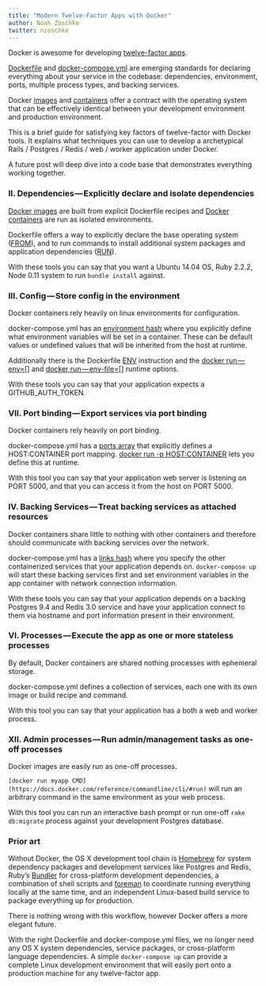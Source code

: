 ```yaml
---
title: "Modern Twelve-Factor Apps with Docker"
author: Noah Zoschke
twitter: nzoschke
---
```

Docker is awesome for developing [twelve-factor apps](http://12factor.net/).  

[Dockerfile](https://docs.docker.com/reference/builder/) and [docker-compose.yml](https://docs.docker.com/compose/yml/) are emerging standards for declaring everything about your service in the codebase: dependencies, environment, ports, multiple process types, and backing services.

Docker [images](https://docs.docker.com/userguide/dockerimages/) and [containers](https://docs.docker.com/userguide/usingdocker/) offer a contract with the operating system that can be effectively identical between your development environment and production environment.

This is a brief guide for satisfying key factors of twelve-factor with Docker tools. It explains what techniques you can use to develop a archetypical Rails / Postgres / Redis / web / worker application under Docker.

<!--more-->

A future post will deep dive into a code base that demonstrates everything working together.

### II. Dependencies — Explicitly declare and isolate dependencies

[Docker images](https://docs.docker.com/userguide/usingdocker/) are built from explicit Dockerfile recipes and [Docker containers](https://docs.docker.com/userguide/usingdocker/) are run as isolated environments.

Dockerfile offers a way to explicitly declare the base operating system ([FROM](https://docs.docker.com/reference/builder/#from)), and to run commands to install additional system packages and application dependencies ([RUN](https://docs.docker.com/reference/builder/#run)).

With these tools you can say that you want a Ubuntu 14.04 OS, Ruby 2.2.2, Node 0.11 system to run `bundle install` against.

### III. Config — Store config in the environment

Docker containers rely heavily on linux environments for configuration.

docker-compose.yml has an [environment hash](https://docs.docker.com/compose/yml/#environment) where you explicitly define what environment variables will be set in a container. These can be default values or undefined values that will be inherited from the host at runtime.

Additionally there is the Dockerfile [ENV](https://docs.docker.com/reference/builder/#env) instruction and the [docker run — env=[]](https://docs.docker.com/reference/commandline/cli/#run) and [docker run — env-file=[]](https://docs.docker.com/reference/commandline/cli/#run) runtime options.

With these tools you can say that your application expects a GITHUB_AUTH_TOKEN.

### VII. Port binding — Export services via port binding

Docker containers rely heavily on port binding.

docker-compose.yml has a [ports array](https://docs.docker.com/compose/yml/#ports) that explicitly defines a HOST:CONTAINER port mapping. [docker run -p HOST:CONTAINER](https://docs.docker.com/reference/commandline/cli/#run) lets you define this at runtime.

With this tool you can say that your application web server is listening on PORT 5000, and that you can access it from the host on PORT 5000.

### IV. Backing Services — Treat backing services as attached resources

Docker containers share little to nothing with other containers and therefore should communicate with backing services over the network.

docker-compose.yml has a [links hash](https://docs.docker.com/compose/yml/#links) where you specify the other containerized services that your application depends on. `docker-compose up` will start these backing services first and set environment variables in the app container with network connection information.

With these tools you can say that your application depends on a backing Postgres 9.4 and Redis 3.0 service and have your application connect to them via hostname and port information present in their environment.

### VI. Processes — Execute the app as one or more stateless processes

By default, Docker containers are shared nothing processes with ephemeral storage.

docker-compose.yml defines a collection of services, each one with its own image or build recipe and command.

With this tool you can say that your application has a both a web and worker process.

### XII. Admin processes — Run admin/management tasks as one-off processes

Docker images are easily run as one-off processes.

`[docker run myapp CMD](https://docs.docker.com/reference/commandline/cli/#run)` will run an arbitrary command in the same environment as your web process.

With this tool you can run an interactive bash prompt or run one-off `rake db:migrate` process against your development Postgres database.

### Prior art

Without Docker, the OS X development tool chain is [Homebrew](http://homebrew.co/) for system dependency packages and development services like Postgres and Redis, Ruby’s [Bundler](http://bundler.io/) for cross-platform development dependencies, a combination of shell scripts and [foreman](http://ddollar.github.io/foreman/) to coordinate running everything locally at the same time, and an independent Linux-based build service to package everything up for production.

There is nothing wrong with this workflow, however Docker offers a more elegant future.

With the right Dockerfile and docker-compose.yml files, we no longer need any OS X system dependencies, service packages, or cross-platform language dependencies. A simple `docker-compose up` can provide a complete Linux development environment that will easily port onto a production machine for any twelve-factor app.
